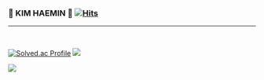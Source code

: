 ### 🐻 KIM HAEMIN 🐻 [![Hits](https://hits.seeyoufarm.com/api/count/incr/badge.svg?url=https%3A%2F%2Fgithub.com%2Fminixzip&count_bg=%23784C27&title_bg=%23555555&icon=baidu.svg&icon_color=%23E7E7E7&title=&edge_flat=false)](https://hits.seeyoufarm.com)
---  
<br/>

[![Solved.ac Profile](http://mazassumnida.wtf/api/v2/generate_badge?boj=minizxip)](https://solved.ac/minixzip/)
<img src="http://mazandi.herokuapp.com/api?handle=minixzip&theme=bronze_warm"/></p>

<p align="top|right">
    <a href="https://github.com/minixzip">
    <img align="center" src="https://github-readme-stats.vercel.app/api/top-langs/?username=minixzip&layout=compact&theme=maroongold" />
  </a>
</p>

<!--
**minixzip/minixzip** is a ✨ _special_ ✨ repository because its `README.md` (this file) appears on your GitHub profile.

Here are some ideas to get you started:

- 🔭 I’m currently working on ...
- 🌱 I’m currently learning ...
- 👯 I’m looking to collaborate on ...
- 🤔 I’m looking for help with ...
- 💬 Ask me about ...
- 📫 How to reach me: ...
- 😄 Pronouns: ...
- ⚡ Fun fact: ...
-->
